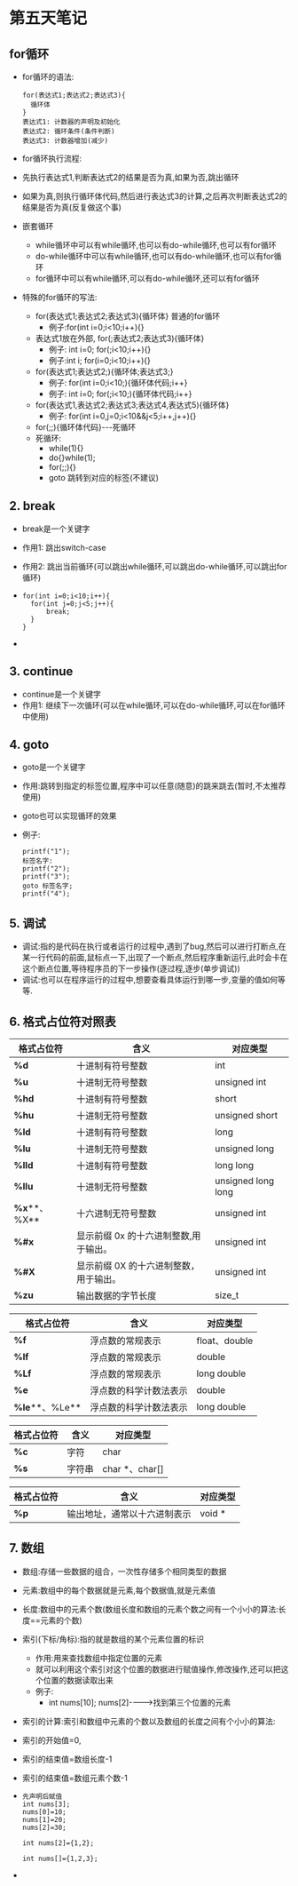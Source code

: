 # 第五天笔记



## for循环

* for循环的语法:

  ```
  for(表达式1;表达式2;表达式3){
  	循环体
  }
  表达式1: 计数器的声明及初始化
  表达式2: 循环条件(条件判断)
  表达式3: 计数器增加(减少)
  ```

* for循环执行流程:

* 先执行表达式1,判断表达式2的结果是否为真,如果为否,跳出循环

* 如果为真,则执行循环体代码,然后进行表达式3的计算,之后再次判断表达式2的结果是否为真(反复做这个事)

* 嵌套循环

  * while循环中可以有while循环,也可以有do-while循环,也可以有for循环
  * do-while循环中可以有while循环,也可以有do-while循环,也可以有for循环
  * for循环中可以有while循环,可以有do-while循环,还可以有for循环

* 特殊的for循环的写法:

  * for(表达式1;表达式2;表达式3){循环体} 普通的for循环
    * 例子:for(int i=0;i<10;i++){}
  * 表达式1放在外部, for(;表达式2;表达式3){循环体}
    * 例子: int i=0; for(;i<10;i++){}
    * 例子:int i; for(i=0;i<10;i++){}
  * for(表达式1;表达式2;){循环体;表达式3;}
    * 例子: for(int i=0;i<10;){循环体代码;i++}
    * 例子: int i=0; for(;i<10;){循环体代码;i++}
  * for(表达式1,表达式2;表达式3;表达式4,表达式5){循环体}
    * 例子: for(int i=0,j=0;i<10&&j<5;i++,j++){}
  * for(;;){循环体代码}---死循环
  * 死循环: 
    * while(1){}
    * do{}while(1);
    * for(;;){}  
    * goto 跳转到对应的标签(不建议)

## 2. break

* break是一个关键字

* 作用1: 跳出switch-case

* 作用2: 跳出当前循环(可以跳出while循环,可以跳出do-while循环,可以跳出for循环)

* ```
  for(int i=0;i<10;i++){
  	for(int j=0;j<5;j++){
  		break;
  	}
  }
  ```

* 



## 3. continue

* continue是一个关键字
* 作用1: 继续下一次循环(可以在while循环,可以在do-while循环,可以在for循环中使用)



## 4. goto

* goto是一个关键字

* 作用:跳转到指定的标签位置,程序中可以任意(随意)的跳来跳去(暂时,不太推荐使用)

* goto也可以实现循环的效果

* 例子:

  ```
  printf("1");
  标签名字:
  printf("2");
  printf("3");
  goto 标签名字;
  printf("4");
  ```

  

## 5. 调试

* 调试:指的是代码在执行或者运行的过程中,遇到了bug,然后可以进行打断点,在某一行代码的前面,鼠标点一下,出现了一个断点,然后程序重新运行,此时会卡在这个断点位置,等待程序员的下一步操作(逐过程,逐步(单步调试))
* 调试:也可以在程序运行的过程中,想要查看具体运行到哪一步,变量的值如何等等.

## 6. 格式占位符对照表

| **格式占位符** | **含义**                               | **对应类型**       |
| -------------- | -------------------------------------- | ------------------ |
| **%d**         | 十进制有符号整数                       | int                |
| **%u**         | 十进制无符号整数                       | unsigned int       |
| **%hd**        | 十进制有符号整数                       | short              |
| **%hu**        | 十进制无符号整数                       | unsigned short     |
| **%ld**        | 十进制有符号整数                       | long               |
| **%lu**        | 十进制无符号整数                       | unsigned long      |
| **%lld**       | 十进制有符号整数                       | long long          |
| **%llu**       | 十进制无符号整数                       | unsigned long long |
| **%x****、%X** | 十六进制无符号整数                     | unsigned int       |
| **%#x**        | 显示前缀 0x 的十六进制整数,用于输出。  | unsigned int       |
| **%#X**        | 显示前缀 0X 的十六进制整数，用于输出。 | unsigned int       |
| **%zu**        | 输出数据的字节长度                     | size_t             |

| **格式占位符**   | **含义**               | **对应类型**  |
| ---------------- | ---------------------- | ------------- |
| **%f**           | 浮点数的常规表示       | float、double |
| **%lf**          | 浮点数的常规表示       | double        |
| **%Lf**          | 浮点数的常规表示       | long double   |
| **%e**           | 浮点数的科学计数法表示 | double        |
| **%le****、%Le** | 浮点数的科学计数法表示 | long double   |

| **格式占位符** | **含义** | **对应类型**   |
| -------------- | -------- | -------------- |
| **%c**         | 字符     | char           |
| **%s**         | 字符串   | char *、char[] |

| **格式占位符** | **含义**                     | **对应类型** |
| -------------- | ---------------------------- | ------------ |
| **%p**         | 输出地址，通常以十六进制表示 | void *       |



## 7. 数组

* 数组:存储一些数据的组合，一次性存储多个相同类型的数据

* 元素:数组中的每个数据就是元素,每个数据值,就是元素值

* 长度:数组中的元素个数(数组长度和数组的元素个数之间有一个小小的算法:长度==元素的个数)

* 索引(下标/角标):指的就是数组的某个元素位置的标识
  * 作用:用来查找数组中指定位置的元素
  * 就可以利用这个索引对这个位置的数据进行赋值操作,修改操作,还可以把这个位置的数据读取出来
  * 例子:
    * int nums[10]; nums[2]---->找到第三个位置的元素
  
* 索引的计算:索引和数组中元素的个数以及数组的长度之间有个小小的算法:

* 索引的开始值=0,

* 索引的结束值=数组长度-1

* 索引的结束值=数组元素个数-1

* ```
  先声明后赋值
  int nums[3];
  nums[0]=10;
  nums[1]=20;
  nums[2]=30;
  
  int nums[2]={1,2};
  
  int nums[]={1,2,3};
  ```

* 